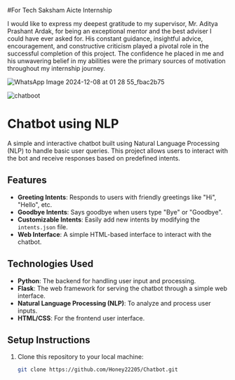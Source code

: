 
#For Tech Saksham Aicte Internship

I would like to express my deepest gratitude to my supervisor, Mr. Aditya Prashant Ardak,
for being an exceptional mentor and the best adviser I could have ever asked for. His constant
guidance, insightful advice, encouragement, and constructive criticism played a pivotal role in the
successful completion of this project. The confidence he placed in me and his unwavering belief
in my abilities were the primary sources of motivation throughout my internship journey.



![WhatsApp Image 2024-12-08 at 01 28 55_fbac2b75](https://github.com/user-attachments/assets/a96d0de2-6b2f-45a1-824f-ed1f27e21e86)

![chatboot](https://github.com/user-attachments/assets/28d4ccb9-bf67-4ef1-a89a-38e5c854457d)

# Chatbot using NLP

A simple and interactive chatbot built using Natural Language Processing (NLP) to handle basic user queries. This project allows users to interact with the bot and receive responses based on predefined intents.

## Features

- **Greeting Intents**: Responds to users with friendly greetings like "Hi", "Hello", etc.
- **Goodbye Intents**: Says goodbye when users type "Bye" or "Goodbye".
- **Customizable Intents**: Easily add new intents by modifying the `intents.json` file.
- **Web Interface**: A simple HTML-based interface to interact with the chatbot.

## Technologies Used

- **Python**: The backend for handling user input and processing.
- **Flask**: The web framework for serving the chatbot through a simple web interface.
- **Natural Language Processing (NLP)**: To analyze and process user inputs.
- **HTML/CSS**: For the frontend user interface.
  
## Setup Instructions

1. Clone this repository to your local machine:
   ```bash
   git clone https://github.com/Honey22205/Chatbot.git
